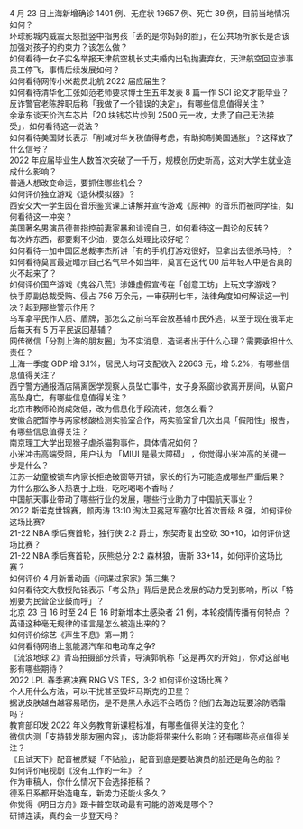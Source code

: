 4 月 23 日上海新增确诊 1401 例、无症状 19657 例、死亡 39 例，目前当地情况如何？  
环球影城内威震天怒批竖中指男孩「丢的是你妈妈的脸」，在公共场所家长是否该加强对孩子的约束力？该怎么做？  
如何看待一女子实名举报天津航空机长丈夫婚内出轨抛妻弃女，天津航空回应涉事员工停飞，事情后续发展如何？  
如何看待网传小米裁员北航 2022 届应届生？  
如何看待清华化工张如范老师要求博士生五年发表 8 篇一作 SCI 论文才能毕业？  
反诈警官老陈辞职后称「我做了一个错误的决定」，有哪些信息值得关注？  
余承东谈天价汽车芯片「20 块钱芯片炒到 2500 元一枚，太贵了自己无法接受」，如何看待这一说法？  
如何看待美国财长表示「削减对华关税值得考虑，有助抑制美国通胀」？这释放了什么信号？  
2022 年应届毕业生人数首次突破了一千万，规模创历史新高，这对大学生就业造成什么影响？  
普通人想改变命运，要抓住哪些机会？  
如何评价独立游戏《退休模拟器》？  
西安交大一学生因在音乐鉴赏课上讲解并宣传游戏《原神》的音乐而被同学挂，如何看待这一冲突？  
美国著名男演员德普指控前妻家暴和诽谤自己，如何看待这一舆论的反转？  
每次炸东西，都要剩不少油，要怎么处理比较好呢？  
如何看待一加中国区总裁李杰所讲「有的手机打游戏很好，但拿出去很杀马特」？  
如何看待莫言最近暗示自己名气早不如当年，莫言在这代 00 后年轻人中是否真的火不起来了？  
如何评价国产游戏《鬼谷八荒》涉嫌虚假宣传在「创意工坊」上玩文字游戏？  
快手原副总裁受贿、侵占 756 万余元，一审获刑七年，法律角度如何解读这一判决？起到哪些警示作用？  
乌军拿平民作人质、盾牌，那怎么之前乌军会放基辅市民外逃，以至于现在俄军走后每天有 5 万平民返回基辅？  
网传微信「分割上海的朋友圈」为不实消息，造谣者出于什么心理？需要承担什么责任？  
上海一季度 GDP 增 3.1%，居民人均可支配收入 22663 元，增 5.2%，有哪些信息值得关注？  
西宁警方通报酒店隔离医学观察人员坠亡事件，女子身系窗纱欲离开房间，从窗户高坠身亡，有哪些信息值得关注？  
北京市教师轮岗成效低，改为信息化手段流转，您怎么看？  
安徽合肥暂停与两家核酸检测实验室合作，两实验室曾几次出具「假阳性」报告，有哪些信息值得关注？  
南京理工大学出现猴子虐杀猫狗事件，具体情况如何？  
小米冲击高端受阻，用户认为 「MIUI 是最大障碍」 ，你觉得小米冲高的关键一步是什么？  
江苏一幼童被锁车内家长拒绝破窗等开锁，家长的行为可能造成哪些严重后果？  
为什么那么多人热衷于上班，吃吃喝喝不香吗？  
中国航天事业带动了哪些行业的发展，哪些行业助力了中国航天事业？  
2022 斯诺克世锦赛，颜丙涛 13:10 淘汰卫冕冠军塞尔比首次晋级 8 强，如何评价这场比赛?  
21-22 NBA 季后赛首轮，独行侠 2:2 爵士，东契奇复出空砍 30+10，如何评价这场比赛？  
21-22 NBA 季后赛首轮，灰熊总分 2:2 森林狼，唐斯 33+14，如何评价这场比赛？  
如何评价 4 月新番动画《间谍过家家》第三集？  
如何看待交大教授陆铭表示「考公热」背后是民企发展的动力受到影响，所以「特别要为民营企业鼓而呼」？  
北京 23 日 16 时至 24 日 16 时新增本土感染者 21 例，本轮疫情传播有何特点 ？  
英语这种毫无规律的语言是怎么被造出来的？  
如何评价综艺《声生不息》第一期？  
如何看待网络上氢能源汽车和电动车之争?  
《流浪地球 2》青岛拍摄部分杀青，导演郭帆称「这是再次的开始」，你对这部电影有哪些期待？  
2022 LPL 春季赛决赛 RNG VS TES，3-2 如何评价这场比赛？  
个人用什么方法，可以干扰甚至毁坏马斯克的卫星？  
据说皮肤越白越容易晒伤，是不是黑人永远不会晒伤？他们去海边玩要涂防晒霜吗？  
教育部印发 2022 年义务教育新课程标准，有哪些值得关注的变化？  
微信内测「支持转发朋友圈内容」，该功能将带来什么影响？还有哪些亮点值得关注？  
《且试天下》配音被质疑「不贴脸」，配音到底是要贴演员的脸还是角色的脸？  
如何评价电视剧《没有工作的一年》？  
作为审稿人，你什么情况下会选择拒稿？  
德系日系都开始造电车，新势力还能火多久？  
你觉得《明日方舟》跟卡普空联动最有可能的游戏是哪个？  
研博连读，真的会一步登天吗？  
